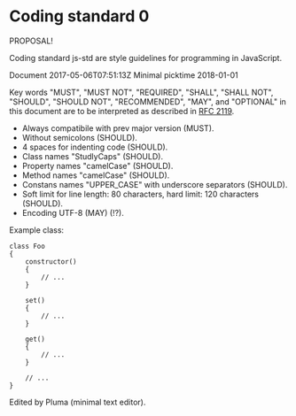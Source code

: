 Coding standard 0
=================

PROPOSAL!

Coding standard js-std are style guidelines for programming in JavaScript.

Document 2017-05-06T07:51:13Z
Minimal picktime 2018-01-01

Key words "MUST", "MUST NOT", "REQUIRED", "SHALL", "SHALL NOT",
"SHOULD", "SHOULD NOT", "RECOMMENDED",  "MAY", and "OPTIONAL"
in this document are to be interpreted as described in [RFC 2119][RFC 2119].

[RFC 2119]: http://www.ietf.org/rfc/rfc2119.txt

- Always compatibile with prev major version (MUST).
- Without semicolons (SHOULD).
- 4 spaces for indenting code (SHOULD).
- Class names "StudlyCaps" (SHOULD).
- Property names "camelCase" (SHOULD).
- Method names "camelCase" (SHOULD).
- Constans names "UPPER_CASE" with underscore separators (SHOULD).
- Soft limit for line length: 80 characters, hard limit: 120 characters (SHOULD).
- Encoding UTF-8 (MAY) (!?).

Example class:

    class Foo
    {
        constructor()
        {
            // ...
        }

        set()
        {
            // ...
        }

        get()
        {
            // ...
        }

        // ...
    }

Edited by Pluma (minimal text editor).
